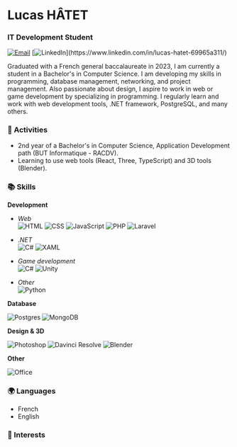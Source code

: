 # Lucas HÂTET

### IT Development Student
[![Email](https://img.shields.io/badge/-Email-red?style=for-the-badge)](mailto:lcs.hatet@gmail.com) [![LinkedIn](https://img.shields.io/badge/-LinkedIn-rgb(0,102,153)?style=for-the-badge&logo=linkedin)](https://www.linkedin.com/in/lucas-hatet-69965a311/) 

Graduated with a French general baccalaureate in 2023, I am currently a student in a Bachelor's in Computer Science. I am developing my skills in programming, database management, networking, and project management. Also passionate about design, I aspire to work in web or game development by specializing in programming. I regularly learn and work with web development tools, .NET framework, PostgreSQL, and many others.

### 🚀 Activities
* 2nd year of a Bachelor's in Computer Science, Application Development path (BUT Informatique - RACDV).
* Learning to use web tools (React, Three, TypeScript) and 3D tools (Blender).

### 📚 Skills

**Development**

* *Web*  
    ![HTML](https://img.shields.io/badge/-HTML-E34F26?style=flat-square&logo=html5&logoColor=white)
    ![CSS](https://img.shields.io/badge/-CSS-1572B6?style=flat-square&logo=css3)
    ![JavaScript](https://img.shields.io/badge/-JavaScript-F7DF1E?style=flat-square&logo=javascript&logoColor=black)
    ![PHP](https://img.shields.io/badge/-PHP-777BB4?style=flat-square&logo=php&logoColor=white)
    ![Laravel](https://img.shields.io/badge/-Laravel-FF2D20?style=flat-square&logo=laravel&logoColor=white)
    
* *.NET*  
![C#](https://img.shields.io/badge/-C%23-942C86?style=flat-square&logo=cplusplus)
![XAML](https://img.shields.io/badge/-XAML-1657BD?style=flat-square&logo=xml)

* *Game development*  
![C#](https://img.shields.io/badge/-C%23-942C86?style=flat-square&logo=cplusplus)
![Unity](https://img.shields.io/badge/-Unity-black?style=flat-square&logo=unity)

* *Other*  
![Python](https://img.shields.io/badge/-Python-3675A6?style=flat-square&logo=Python&logoColor=white)

**Database**

![Postgres](https://img.shields.io/badge/-PostgreSQL-336791?style=flat-square&logo=postgresql&logoColor=white) 
![MongoDB](https://img.shields.io/badge/-MongoDB-006849?style=flat-square&logo=mongodb&logoColor=white)


**Design & 3D** 

![Photoshop](https://img.shields.io/badge/-Photoshop-001e36?style=flat-square&logo=photopea&logoColor=white) 
![Davinci Resolve](https://img.shields.io/badge/-Davinci-37474f?style=flat-square&logo=davinciresolve&logoColor=white) 
![Blender](https://img.shields.io/badge/-Blender-ea7600?style=flat-square&logo=blender&logoColor=white)

**Other**  

![Office](https://img.shields.io/badge/-Office-da3b03?style=flat-square&logo=libreoffice&logoColor=white)

### 🌍 Languages
* French
* English

### 🎯 Interests

